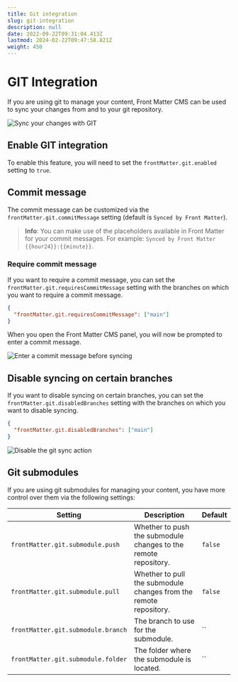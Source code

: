 ```yaml
---
title: Git integration
slug: git-integration
description: null
date: 2022-09-22T09:31:04.413Z
lastmod: 2024-02-22T09:47:58.821Z
weight: 450
---
```


# GIT Integration

If you are using git to manage your content, Front Matter CMS can be used to sync your changes from
and to your git repository.

![Sync your changes with GIT][01]

## Enable GIT integration

To enable this feature, you will need to set the `frontMatter.git.enabled` setting to `true`.

## Commit message

The commit message can be customized via the `frontMatter.git.commitMessage` setting (default is
`Synced by Front Matter`).

> **Info**: You can make use of the placeholders available in Front Matter for
> your commit messages. For example: `Synced by Front Matter {{hour24}}:{{minute}}`.

### Require commit message

If you want to require a commit message, you can set the `frontMatter.git.requiresCommitMessage`
setting with the branches on which you want to require a commit message.

```json {{ "title": "Example to require a commit message on the main branch" }}
{
  "frontMatter.git.requiresCommitMessage": ["main"]
}
```

When you open the Front Matter CMS panel, you will now be prompted to enter a commit message.

![Enter a commit message before syncing](/releases/v10.0.0/require-commit-message.png)

## Disable syncing on certain branches

If you want to disable syncing on certain branches,
you can set the `frontMatter.git.disabledBranches` setting with the branches on which you want to
disable syncing.

```json {{ "title": "Example to disable syncing on the main branch" }}
{
  "frontMatter.git.disabledBranches": ["main"]
}
```

![Disable the git sync action](/releases/v10.0.0/disable-git-sync.png)

## Git submodules

If you are using git submodules for managing your content, you have more control over them via the
following settings:

| Setting | Description | Default |
| --- | --- | --- |
| `frontMatter.git.submodule.push` | Whether to push the submodule changes to the remote repository. | `false` |
| `frontMatter.git.submodule.pull` | Whether to pull the submodule changes from the remote repository. | `false` |
| `frontMatter.git.submodule.branch` | The branch to use for the submodule. | `` |
| `frontMatter.git.submodule.folder` | The folder where the submodule is located. | `` |

<!-- Link References -->
[01]: /releases/v10.0.0/git-actions.png
